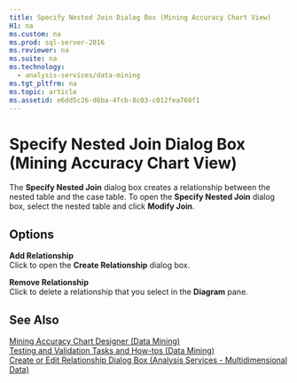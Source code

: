 ```yaml
---
title: Specify Nested Join Dialog Box (Mining Accuracy Chart View)
H1: na
ms.custom: na
ms.prod: sql-server-2016
ms.reviewer: na
ms.suite: na
ms.technology: 
  - analysis-services/data-mining
ms.tgt_pltfrm: na
ms.topic: article
ms.assetid: e6dd5c26-d6ba-4fcb-8c03-c012fea760f1
---
```

# Specify Nested Join Dialog Box (Mining Accuracy Chart View)
  The **Specify Nested Join** dialog box creates a relationship between the nested table and the case table. To open the **Specify Nested Join** dialog box, select the nested table and click **Modify Join**.  
  
## Options  
 **Add Relationship**  
 Click to open the **Create Relationship** dialog box.  
  
 **Remove Relationship**  
 Click to delete a relationship that you select in the **Diagram** pane.  
  
## See Also  
 [Mining Accuracy Chart Designer &#40;Data Mining&#41;](../../Topics/TopicNameNotContainA/Mining-Accuracy-Chart-Designer--Data-Mining-.md)   
 [Testing and Validation Tasks and How-tos &#40;Data Mining&#41;](../../Topics/TopicNameNotContainA/Testing-and-Validation-Tasks-and-How-tos--Data-Mining-.md)   
 [Create or Edit Relationship Dialog Box &#40;Analysis Services - Multidimensional Data&#41;](../../Topics/TopicNameNotContainA/Create-or-Edit-Relationship-Dialog-Box--Analysis-Services---Multidimensional-Data-.md)  
  
  